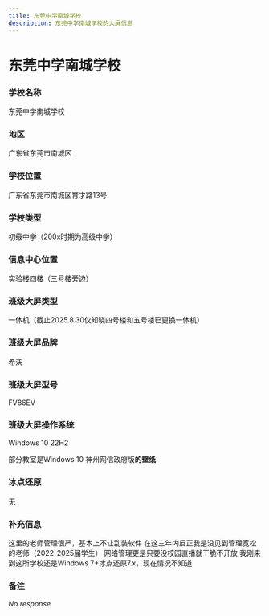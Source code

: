 ```yaml
---
title: 东莞中学南城学校
description: 东莞中学南城学校的大屏信息
---
```


# 东莞中学南城学校

### 学校名称

东莞中学南城学校

### 地区

广东省东莞市南城区

### 学校位置

广东省东莞市南城区育才路13号

### 学校类型

初级中学（200x时期为高级中学）

### 信息中心位置

实验楼四楼（三号楼旁边）

### 班级大屏类型

一体机（截止2025.8.30仅知晓四号楼和五号楼已更换一体机）

### 班级大屏品牌

希沃

### 班级大屏型号

FV86EV

### 班级大屏操作系统

Windows 10 22H2

部分教室是Windows 10 神州网信政府版**的壁纸**

### 冰点还原

无

### 补充信息

这里的老师管理很严，基本上不让乱装软件
在这三年内反正我是没见到管理宽松的老师（2022-2025届学生）
网络管理更是只要没校园直播就干脆不开放
我刚来到这所学校还是Windows 7+冰点还原7.x，现在情况不知道

### 备注

_No response_